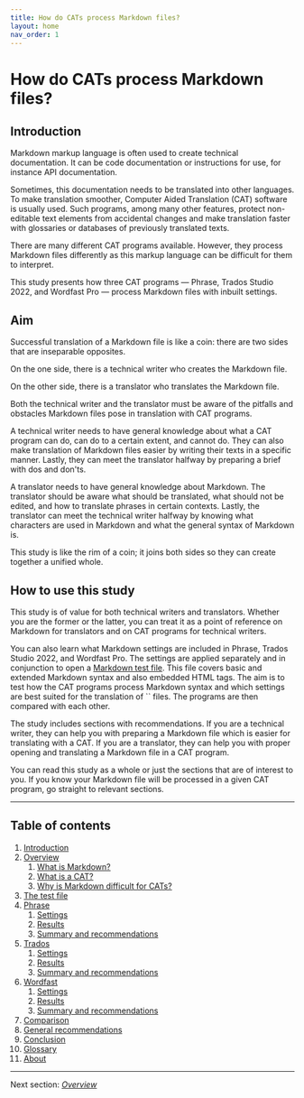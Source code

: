 ```yaml
---
title: How do CATs process Markdown files?
layout: home
nav_order: 1
---
```

How do CATs process Markdown files? 
===

## Introduction

Markdown markup language is often used to create technical documentation. It can be code documentation or instructions for use, for instance API documentation.

Sometimes, this documentation needs to be translated into other languages. To make translation smoother, Computer Aided Translation (CAT) software is usually used. Such programs, among many other features, protect non-editable text elements from accidental changes and make translation faster with glossaries or databases of previously translated texts.

There are many different CAT programs available. However, they process Markdown files differently as this markup language can be difficult for them to interpret.

This study presents how three CAT programs — Phrase, Trados Studio 2022, and Wordfast Pro — process Markdown files with inbuilt settings.

## Aim

Successful translation of a Markdown file is like a coin: there are two sides that are inseparable opposites.

On the one side, there is a technical writer who creates the Markdown file.

On the other side, there is a translator who translates the Markdown file.

Both the technical writer and the translator must be aware of the pitfalls and obstacles Markdown files pose in translation with CAT programs.

A technical writer needs to have general knowledge about what a CAT program can do, can do to a certain extent, and cannot do. They can also make translation of Markdown files easier by writing their texts in a specific manner. Lastly, they can meet the translator halfway by preparing a brief with dos and don'ts.

A translator needs to have general knowledge about Markdown. The translator should be aware what should be translated, what should not be edited, and how to translate phrases in certain contexts. Lastly, the translator can meet the technical writer halfway by knowing what characters are used in Markdown and what the general syntax of Markdown is.

This study is like the rim of a coin; it joins both sides so they can create together a unified whole.

## How to use this study 

This study is of value for both technical writers and translators. Whether you are the former or the latter, you can treat it as a point of reference on Markdown for translators and on CAT programs for technical writers.

You can also learn what Markdown settings are included in Phrase, Trados Studio 2022, and Wordfast Pro. The settings are applied separately and in conjunction to open a [Markdown test file](ref-test-file). This file covers basic and extended Markdown syntax and also embedded HTML tags. The aim is to test how the CAT programs process Markdown syntax and which settings are best suited for the translation of `` files. The programs are then compared with each other.

The study includes sections with recommendations. If you are a technical writer, they can help you with preparing a Markdown file which is easier for translating with a CAT. If you are a translator, they can help you with proper opening and translating a Markdown file in a CAT program.

You can read this study as a whole or just the sections that are of interest to you. If you know your Markdown file will be processed in a given CAT program, go straight to relevant sections.

---
## Table of contents

1. [Introduction](index)
2. [Overview](ref-overview)
	1. [What is Markdown?](ref-markdown)
	2. [What is a CAT?](ref-cat)
	3. [Why is Markdown difficult for CATs?](ref-why-md-difficult)
3. [The test file](ref-test-file)
4. [Phrase](phrase-00-overview)
	1. [Settings](phrase-01-settings)
	2. [Results](phrase-02-results)
	3. [Summary and recommendations](phrase-03-summary-and-recommendations)
5. [Trados](trados-00-overview)
	1. [Settings](trados-01-settings)
	2. [Results](trados-02-results)
	3. [Summary and recommendations](trados-03-summary-and-recommendations)
6. [Wordfast](wordfast-00-overview)
	1. [Settings](wordfast-01-settings)
	2. [Results](wordfast-02-results)
	3. [Summary and recommendations](wordfast-03-summary-and-recommendations)
7. [Comparison](top-comparison)
8. [General recommendations](top-general-rec)
9. [Conclusion](top-conclusion)
10. [Glossary](glossary)
11. [About](about)

---

Next section: [*Overview*](ref-overview)